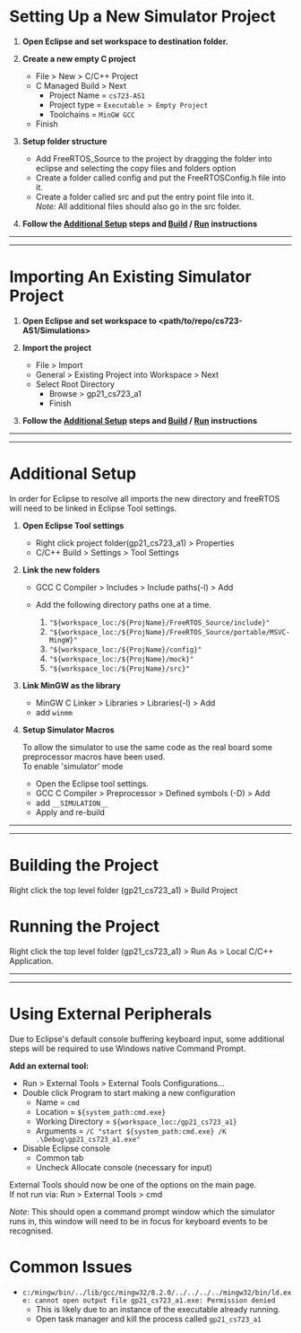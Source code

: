 # Setting Up a New Simulator Project

1. **Open Eclipse and set workspace to destination folder.**
2. **Create a new empty C project**

   - File > New > C/C++ Project
   - C Managed Build > Next
     - Project Name = `cs723-AS1`
     - Project type = `Executable > Empty Project`
     - Toolchains = `MinGW GCC`
   - Finish

3. **Setup folder structure**

   - Add FreeRTOS_Source to the project by dragging the folder into eclipse and selecting the copy files and folders option
   - Create a folder called config and put the FreeRTOSConfig.h file into it.
   - Create a folder called src and put the entry point file into it.  
     _Note:_ All additional files should also go in the src folder.

4. **Follow the [Additional Setup](#Additional-Setup) steps and [Build](#Building-the-Project) / [Run](#Running-the-Project) instructions**

---

---

# Importing An Existing Simulator Project

1. **Open Eclipse and set workspace to <path/to/repo/cs723-AS1/Simulations>**

2. **Import the project**

   - File > Import
   - General > Existing Project into Workspace > Next
   - Select Root Directory
     - Browse > gp21_cs723_a1
     - Finish

3. **Follow the [Additional Setup](#Additional-Setup) steps and [Build](#Building-the-Project) / [Run](#Running-the-Project) instructions**

---

---

# Additional Setup

In order for Eclipse to resolve all imports the new directory and freeRTOS will need to be linked in Eclipse Tool settings.

1. **Open Eclipse Tool settings**

   - Right click project folder(gp21_cs723_a1) > Properties
   - C/C++ Build > Settings > Tool Settings

2. **Link the new folders**

   - GCC C Compiler > Includes > Include paths(-l) > Add
   - Add the following directory paths one at a time.

     1. `"${workspace_loc:/${ProjName}/FreeRTOS_Source/include}"`
     2. `"${workspace_loc:/${ProjName}/FreeRTOS_Source/portable/MSVC-MingW}"`
     3. `"${workspace_loc:/${ProjName}/config}"`
     4. `"${workspace_loc:/${ProjName}/mock}"`
     5. `"${workspace_loc:/${ProjName}/src}"`

3. **Link MinGW as the library**

   - MinGW C Linker > Libraries > Libraries(-l) > Add
   - add `winmm`

4. **Setup Simulator Macros**

   To allow the simulator to use the same code as the real board some preprocessor macros have been used.  
   To enable 'simulator' mode

   - Open the Eclipse tool settings.
   - GCC C Compiler > Preprocessor > Defined symbols (-D) > Add
   - add `__SIMULATION__`
   - Apply and re-build

---

---

# Building the Project

Right click the top level folder (gp21_cs723_a1) > Build Project

# Running the Project

Right click the top level folder (gp21_cs723_a1) > Run As > Local C/C++ Application.

---

---

# Using External Peripherals

Due to Eclipse's default console buffering keyboard input, some additional steps will be required to use Windows native Command Prompt.

**Add an external tool:**

- Run > External Tools > External Tools Configurations...
- Double click Program to start making a new configuration
  - Name = `cmd`
  - Location = `${system_path:cmd.exe}`
  - Working Directory = `${workspace_loc:/gp21_cs723_a1}`
  - Arguments = `/C "start ${system_path:cmd.exe} /K .\Debug\gp21_cs723_a1.exe"`
- Disable Eclipse console
  - Common tab
  - Uncheck Allocate console (necessary for input)

External Tools should now be one of the options on the main page.  
If not run via: Run > External Tools > cmd

_Note_: This should open a command prompt window which the simulator runs in, this window will need to be in focus for keyboard events to be recognised.

# Common Issues

- `c:/mingw/bin/../lib/gcc/mingw32/8.2.0/../../../../mingw32/bin/ld.exe: cannot open output file gp21_cs723_a1.exe: Permission denied`
  - This is likely due to an instance of the executable already running.
  - Open task manager and kill the process called `gp21_cs723_a1`
